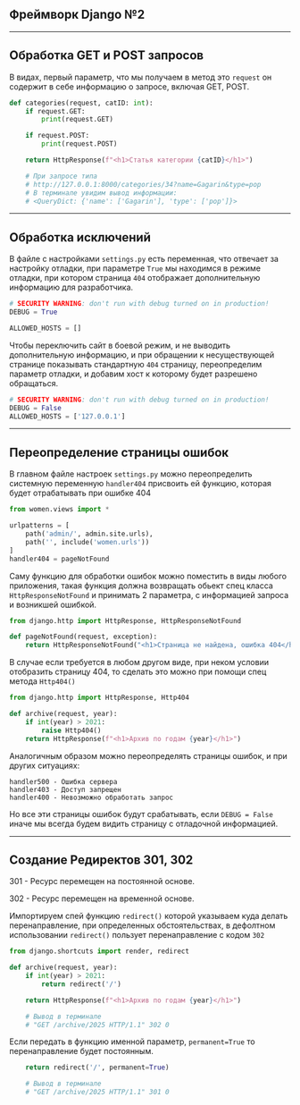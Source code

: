 Фреймворк Django №2
---
---

Обработка GET и POST запросов
---
В видах, первый параметр, что мы получаем в метод это `request` он
содержит в себе информацию о запросе, включая GET, POST.

```python
def categories(request, catID: int):
    if request.GET:
        print(request.GET)

    if request.POST:
        print(request.POST)

    return HttpResponse(f"<h1>Статья категории {catID}</h1>")

    # При запросе типа 
    # http://127.0.0.1:8000/categories/34?name=Gagarin&type=pop
    # В терминале увидим вывод информации:     
    # <QueryDict: {'name': ['Gagarin'], 'type': ['pop']}> 
```
---
Обработка исключений
---
В файле с настройками `settings.py` есть переменная, что отвечает за
настройку отладки, при параметре `True` мы находимся в режиме отладки,
при котором страница `404` отображает дополнительную информацию для 
разработчика.

```python
# SECURITY WARNING: don't run with debug turned on in production!
DEBUG = True

ALLOWED_HOSTS = []
```

Чтобы переключить сайт в боевой режим, и не выводить дополнительную 
информацию, и при обращении к несуществующей странице показывать стандартную 
`404` страницу, переопределим параметр отладки, и добавим хост к которому 
будет разрешено обращаться.

```python
# SECURITY WARNING: don't run with debug turned on in production!
DEBUG = False
ALLOWED_HOSTS = ['127.0.0.1']
```

---
Переопределение страницы ошибок
---
В главном файле настроек `settings.py` можно переопределить системную 
переменную `handler404` присвоить ей функцию, которая будет отрабатывать 
при ошибке 404

```python
from women.views import *

urlpatterns = [
    path('admin/', admin.site.urls),
    path('', include('women.urls'))
]
handler404 = pageNotFound
```

Саму функцию для обработки ошибок можно поместить в виды любого приложения,
такая функция должна возвращать обьект спец класса `HttpResponseNotFound`
и принимать 2 параметра, с информацией запроса и возникшей ошибкой.

```python
from django.http import HttpResponse, HttpResponseNotFound

def pageNotFound(request, exception):
    return HttpResponseNotFound("<h1>Страница не найдена, ошибка 404</h1>")
```

В случае если требуется в любом другом виде, при неком условии отобразить 
страницу 404, то сделать это можно при помощи спец метода `Http404()`

```python
from django.http import HttpResponse, Http404

def archive(request, year):
    if int(year) > 2021:
        raise Http404()
    return HttpResponse(f"<h1>Архив по годам {year}</h1>")
```

Аналогичным образом можно переопределять страницы ошибок, и при других 
ситуациях:

    handler500 - Ошибка сервера
    handler403 - Доступ запрещен
    handler400 - Невозможно обработать запрос

Но все эти страницы ошибок будут срабатывать, если `DEBUG = False` иначе
мы всегда будем видить страницу с отладочной информацией.

---
Создание Редиректов 301, 302
---

301 - Ресурс перемещен на постоянной основе.

302 - Ресурс перемещен на временной основе.

Импортируем спей функцию `redirect()` которой указываем куда делать 
перенаправление, при определенных обстоятельствах, в дефолтном 
использовании `redirect()` пользует перенаправление с кодом `302`

```python
from django.shortcuts import render, redirect

def archive(request, year):
    if int(year) > 2021:
        return redirect('/')

    return HttpResponse(f"<h1>Архив по годам {year}</h1>")

    # Вывод в терминале
    # "GET /archive/2025 HTTP/1.1" 302 0
```

Если передать в функцию именной параметр, `permanent=True` то 
перенаправление будет постоянным.

```python
    return redirect('/', permanent=True)

    # Вывод в терминале
    # "GET /archive/2025 HTTP/1.1" 301 0
```

